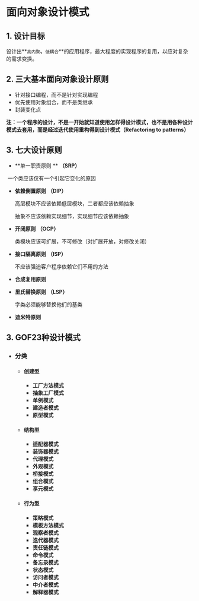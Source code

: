 # 面向对象设计模式

## 1. 设计目标

设计出**`高内聚`**、**`低耦合`**的应用程序，最大程度的实现程序的复用，以应对复杂的需求变换。



## 2. 三大基本面向对象设计原则

- 针对接口编程，而不是针对实现编程
- 优先使用对象组合，而不是类继承
- 封装变化点

**注：一个程序的设计，不是一开始就知道使用怎样得设计模式，也不是用各种设计模式去套用，而是经过迭代使用重构得到设计模式（Refactoring to patterns）**





## 3. 七大设计原则

- **单一职责原则 ** **（SRP）**

​		一个类应该仅有一个引起它变化的原因



- **依赖倒置原则** **（DIP）**

  高层模块不应该依赖低层模块，二者都应该依赖抽象

  抽象不应该依赖实现细节，实现细节应该依赖抽象

  

- **开闭原则** **（OCP）**

  类模块应该可扩展，不可修改（对扩展开放，对修改关闭）

  

- **接口隔离原则** **（ISP）**

  不应该强迫客户程序依赖它们不用的方法

  

- **合成复用原则**

  

- **里氏替换原则** **（LSP）**

  字类必须能够替换他们的基类

  

- **迪米特原则**

  



## 3. GOF23种设计模式

- ### 分类

  - #### 创建型

    - **工厂方法模式**
    - **抽象工厂模式**
    - **单例模式**
    - **建造者模式**
    - **原型模式**
    
  - #### 结构型
  
    - **适配器模式**
    - **装饰器模式**
    - **代理模式**
    - **外观模式**
    - **桥接模式**
    - **组合模式**
    - **享元模式**
  
  - #### 行为型
  
    - **策略模式**
    - **模板方法模式**
    - **观察者模式**
    - **迭代器模式**
    - **责任链模式**
    - **命令模式**
    - **备忘录模式**
    - **状态模式**
    - **访问者模式**
    - **中介者模式**
    - **解释器模式**
